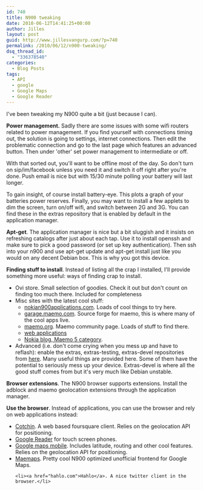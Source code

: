```yaml
---
id: 740
title: N900 tweaking
date: 2010-06-12T14:41:25+00:00
author: Jilles
layout: post
guid: http://www.jillesvangurp.com/?p=740
permalink: /2010/06/12/n900-tweaking/
dsq_thread_id:
  - "336378540"
categories:
  - Blog Posts
tags:
  - API
  - google
  - Google Maps
  - Google Reader
---
```

I've been tweaking my N900 quite a bit (just because I can).

<strong>Power management.</strong> Sadly there are some issues with some wifi routers related to power management. If you find yourself with connections timing out, the solution is going to settings, internet connections. Then edit the problematic connection and go to the last page which features an advanced button. Then under 'other' set power management to intermediate or off.

With that sorted out, you'll want to be offline most of the day. So don't turn on sip/im/facebook unless you need it and switch it off right after you're done. Push email is nice but with 15/30 minute polling your battery will last longer.

To gain insight, of course install battery-eye. This plots a graph of your batteries power reserves. Finally, you may want to install a few applets to dim the screen, turn on/off wifi, and switch between 2G and 3G. You can find these in the extras repository that is enabled by default in the application manager. 

<strong>Apt-get</strong>. The application manager is nice but a bit sluggish and it insists on refreshing catalogs after just about each tap. Use it to install openssh and make sure to pick a good password (or set up key authentication). Then ssh into your n900 and use apt-get update and apt-get install just like you would on any decent Debian box. This is why you got this device.

<strong>Finding stuff to install</strong>. Instead of listing all the crap I installed, I'll provide something more useful: ways of finding crap to install.
<ul>
	<li>Ovi store. Small selection of goodies. Check it out but don't count on finding too much there. Included for completeness</li>
	<li>Misc sites with the latest cool stuff: 
<ul>
	<li><a href="http://www.nokian900applications.com">nokian900applications.com</a>. Loads of cool things to try here.</li>
	<li><a href="https://garage.maemo.org/">garage.maemo.com</a>. Source forge for maemo, this is where many of the cool apps live.</li>
	<li><a href="http://maemo.org/">maemo.org</a>. Maemo community page. Loads of stuff to find there.</li>
	<li><a href="http://wiki.maemo.org/N900_Web_Applications">web applications</a></li>
	<li><a href="http://nokiamobileblog.com/category/maemo-5/">Nokia blog, Maemo 5 category</a>.</li>
</ul>
</li>        
	<li>Advanced (i.e. don't come crying when you mess up and have to reflash): enable the extras, extras-testing, extras-devel repositories from <a href="http://www.nokian900applications.com/repositories-extras-extras-devel-and-extras-testing-for-nokia-n900/">here</a>. Many useful things are provided here. Some of them have the potential to seriously mess up your device. Extras-devel is where all the good stuff comes from but it's very much like Debian unstable.</li>
</ul>

<strong>Browser extensions</strong>. The N900 browser supports extensions. Install the adblock and maemo geolocation extensions through the application manager.

<strong>Use the browser</strong>. Instead of applications, you can use the browser and rely on web applications instead:
<ul>
	<li><a href="http://cotchin.com/m/">Cotchin</a>. A web based foursquare client. Relies on the geolocation API for positioning.</li>
	<li><a href="https://www.google.com/reader/i">Google Reader</a> for touch screen phones.</li>
	<li><a href="http://www.google.com/maps/m">Google maps mobile</a>. Includes latitude, routing and other cool features. Relies on the geolocation API for positioning.</li>
	<li><a href="http://www.tomch.com/maemaps.html">Maemaps</a>. Pretty cool N900 optimized unofficial frontend for Google Maps.</li>

	<li><a href="hahlo.com">Hahlo</a>. A nice twitter client in the browser.</li>
</ul>